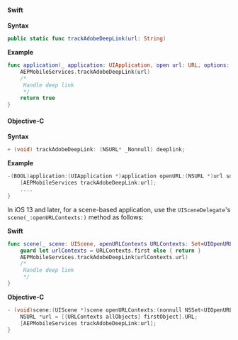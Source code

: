 
#### Swift

**Syntax**

```swift
public static func trackAdobeDeepLink(url: String)
```

**Example**

```swift
func application(_ application: UIApplication, open url: URL, options: [UIApplication.OpenURLOptionsKey : Any] = [:]) -> Bool {
    AEPMobileServices.trackAdobeDeepLink(url)
    /*
     Handle deep link
     */
    return true
}
```

#### Objective-C

**Syntax**

```objective-c
+ (void) trackAdobeDeepLink: (NSURL* _Nonnull) deeplink;
```

**Example**

```objective-c
-(BOOL)application:(UIApplication *)application openURL:(NSURL *)url sourceApplication:(NSString *)sourceApplication annotation:(id)annotation{
    [AEPMobileServices trackAdobeDeepLink:url];
    ....
}
```

In iOS 13 and later, for a scene-based application, use the `UISceneDelegate`'s `scene(_:openURLContexts:)` method as follows:

**Swift**

```swift
func scene(_ scene: UIScene, openURLContexts URLContexts: Set<UIOpenURLContext>) {
    guard let urlContexts = URLContexts.first else { return }
    AEPMobileServices.trackAdobeDeepLink(urlContexts.url)
    /*
     Handle deep link
     */
}
```
**Objective-C**

```objective-c
- (void)scene:(UIScene *)scene openURLContexts:(nonnull NSSet<UIOpenURLContext *> *)URLContexts {
    NSURL *url = [[URLContexts allObjects] firstObject].URL;
    [AEPMobileServices trackAdobeDeepLink:url];
}
```